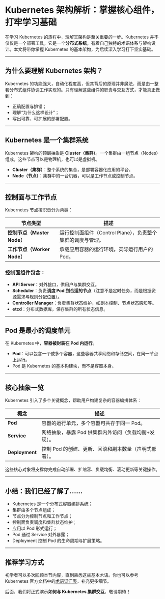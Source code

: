 # Kubernetes 架构解析：掌握核心组件，打牢学习基础

在学习 Kubernetes 的旅程中，理解其架构是至关重要的一步。Kubernetes 并不仅仅是一个部署工具，它是一个**分布式系统**，有着自己独特的术语体系与架构设计。本文将带你掌握 Kubernetes 的基本架构，为后续深入学习打下坚实基础。

---

## 为什么要理解 Kubernetes 架构？

Kubernetes 的功能强大，自动化程度高，但其背后的原理并非魔法，而是由一整套分布式组件协调工作实现的。只有理解这些组件的职责与交互方式，才能真正做到：

- 正确配置与排错；
- 理解“为什么这样设计”；
- 写出可靠、可扩展的部署配置。

---

## Kubernetes 是一个集群系统

Kubernetes 架构的顶层抽象是 **Cluster（集群）**。一个集群由一组节点（Nodes）组成，这些节点可以是物理机，也可以是虚拟机。

- **Cluster（集群）**：整个系统的集合，是部署容器化应用的平台。
- **Node（节点）**：集群中的一台机器，可以是工作节点或控制节点。

---

## 控制面与工作节点

Kubernetes 节点按职责分为两类：

| 节点类型                    | 描述                                                        |
| --------------------------- | ----------------------------------------------------------- |
| **控制节点（Master Node）** | 运行控制面组件（Control Plane），负责整个集群的调度与管理。 |
| **工作节点（Worker Node）** | 承载应用容器的运行环境，实际运行用户的 Pod。                |

### 控制面组件包含：

- **API Server**：对外接口，供用户与集群交互。
- **Scheduler**：负责**调度 Pod 到合适的节点**（注意不是定时任务，而是根据资源需求与规则分配位置）。
- **Controller Manager**：负责集群状态维护，如副本控制、节点状态感知等。
- **etcd**：分布式数据库，保存集群的所有状态信息。

---

## Pod 是最小的调度单元

在 Kubernetes 中，**容器被封装在 Pod 内运行**。

- **Pod**：可以包含一个或多个容器，这些容器共享网络和存储空间，在同一节点上运行。
- Pod 是 Kubernetes 的基本构建块，而不是容器本身。

---

## 核心抽象一览

Kubernetes 引入了多个关键概念，帮助用户构建复杂的容器编排体系：

| 概念           | 描述                                                  |
| -------------- | ----------------------------------------------------- |
| **Pod**        | 容器的运行单元，多个容器可共存于同一 Pod。            |
| **Service**    | 网络抽象，暴露 Pod 供集群内外访问（负载均衡+发现）。  |
| **Deployment** | 控制 Pod 的创建、更新、回滚和副本数量（声明式部署）。 |

这些核心对象将支撑你完成自动部署、扩缩容、负载均衡、滚动更新等关键操作。

---

## 小结：我们已经了解了……

- Kubernetes 是一个分布式容器编排系统；
- 集群由多个节点组成；
- 节点分为控制节点和工作节点；
- 控制面负责调度和集群状态维护；
- 应用以 Pod 形式运行；
- Pod 通过 Service 对外暴露；
- Deployment 控制 Pod 的生命周期与扩展策略。

---

## 推荐学习方式

初学者可以多次回顾本节内容，直到熟悉这些基本术语。你也可以参考 Kubernetes 官方文档中的[术语词汇表](https://kubernetes.io/zh-cn/docs/reference/glossary/?fundamental=true)，补充更多细节。

后面，我们将正式演示**如何与 Kubernetes 集群交互**，敬请期待！
